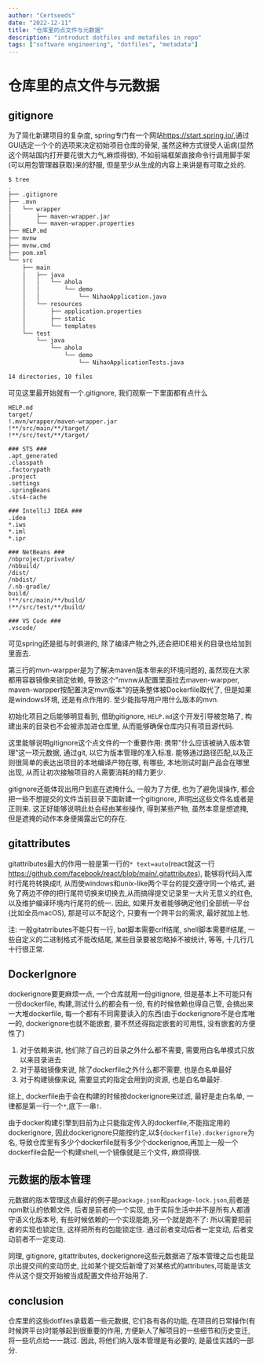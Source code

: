 ```yaml
---
author: "Certseeds"
date: "2022-12-11"
title: "仓库里的点文件与元数据"
description: "introduct dotfiles and metafiles in repo"
tags: ["software engineering", "dotfiles", "metadata"]
---
```


# 仓库里的点文件与元数据

## gitignore

为了简化新建项目的复杂度, spring专门有一个网站<https://start.spring.io/>,通过GUI选定一个个的选项来决定初始项目仓库的骨架, 虽然这种方式很受人诟病(显然这个网站国内打开要花很大力气,麻烦得很), 不如前端框架直接命令行调用脚手架(可以用包管理器获取)来的舒服, 但是至少从生成的内容上来讲是有可取之处的.

``` bash
$ tree
.
├── .gitignore
├── .mvn
│   └── wrapper
│       ├── maven-wrapper.jar
│       └── maven-wrapper.properties
├── HELP.md
├── mvnw
├── mvnw.cmd
├── pom.xml
└── src
    ├── main
    │   ├── java
    │   │   └── ahola
    │   │       └── demo
    │   │           └── NihaoApplication.java
    │   └── resources
    │       ├── application.properties
    │       ├── static
    │       └── templates
    └── test
        └── java
            └── ahola
                └── demo
                    └── NihaoApplicationTests.java

14 directories, 10 files
```

可见这里最开始就有一个.gitignore, 我们观察一下里面都有点什么

``` log
HELP.md
target/
!.mvn/wrapper/maven-wrapper.jar
!**/src/main/**/target/
!**/src/test/**/target/

### STS ###
.apt_generated
.classpath
.factorypath
.project
.settings
.springBeans
.sts4-cache

### IntelliJ IDEA ###
.idea
*.iws
*.iml
*.ipr

### NetBeans ###
/nbproject/private/
/nbbuild/
/dist/
/nbdist/
/.nb-gradle/
build/
!**/src/main/**/build/
!**/src/test/**/build/

### VS Code ###
.vscode/
```

可见spring还是挺与时俱进的, 除了编译产物之外,还会把IDE相关的目录也给加到里面去.

第三行的mvn-warpper是为了解决maven版本带来的环境问题的, 虽然现在大家都用容器镜像来锁定依赖, 导致这个"mvnw从配置里面拉去maven-warpper, maven-warpper按配置决定mvn版本"的链条整体被Dockerfile取代了, 但是如果是windows环境, 还是有点作用的. 至少能指导用户用什么版本的mvn.

初始化项目之后能够明显看到, 借助gitignore, `HELP.md`这个开发引导被忽略了, 构建出来的目录也不会被添加进仓库里, 从而能够确保仓库内只有项目源代码.

这里能够说明gitignore这个点文件的一个重要作用: 携带"什么应该被纳入版本管理"这一项元数据, 通过git, 以它为版本管理的准入标准. 能够通过路径匹配,以及正则很简单的表达出项目的本地编译产物在哪, 有哪些, 本地测试时副产品会在哪里出现, 从而让初次接触项目的人需要消耗的精力更少.

gitignore还能体现出用户到底在遮掩什么, 一般为了方便, 也为了避免误操作, 都会把一些不想提交的文件当前目录下面新建一个gitignore, 声明出这些文件名或者是正则来. 这正好能够说明此处会经由某些操作, 得到某些产物, 虽然本意是想遮掩, 但是遮掩的动作本身便揭露出它的存在.

## gitattributes

gitattributes最大的作用一般是第一行的`* text=auto`(react就这一行<https://github.com/facebook/react/blob/main/.gitattributes>), 能够将代码入库时行尾符转换成lf, 从而使windows和unix-like两个平台的提交遵守同一个格式, 避免了两边不停的把行尾符切换来切换去,从而搞得提交记录里一大片无意义的红色, 以及维护编译环境内行尾符的统一. 因此, 如果开发者能够确定他们全部统一平台(比如全员macOS), 那是可以不配这个, 只要有一个跨平台的需求, 最好就加上他.

注: 一般gitatrributes不能只有一行, bat脚本需要crlf结尾, shell脚本需要lf结尾, 一些自定义的二进制格式不能改结尾, 某些目录要被忽略掉不被统计, 等等, 十几行几十行很正常.

## DockerIgnore

dockerignore要更麻烦一点, 一个仓库就用一份gitignore, 但是基本上不可能只有一份dockerfile, 构建,测试什么的都会有一份, 有的时候依赖也得自己管, 会搞出来一大堆dockerfile, 每一个都有不同需要读入的东西(由于dockerignore不是仓库唯一的, dockerignore也就不能嵌套, 要不然还得指定嵌套的可用性, 没有嵌套的方便性了)

1. 对于依赖来讲, 他们除了自己的目录之外什么都不需要, 需要用白名单模式只放以来目录进去
2. 对于基础镜像来说, 除了dockerfile之外什么都不需要, 也是白名单最好
3. 对于构建镜像来说, 需要显式的指定会用到的资源, 也是白名单最好.

综上, dockerfile由于会在构建的时候按dockerignore来过滤, 最好是走白名单, 一律都是第一行一个`*`,底下一串`!`.

由于docker构建引擎到目前为止只能指定传入的dockerfile,不能指定用的dockerignore, 因此dockerignore只能按约定,以$`{dockerfile}.dockerignore`为名, 导致仓库里有多少个dockerfile就有多少个dockerignoe,再加上一般一个dockerfile会配一个构建shell,一个镜像就是三个文件, 麻烦得很.

## 元数据的版本管理

元数据的版本管理这点最好的例子是`package.json`和`package-lock.json`,前者是npm默认的依赖文件, 后者是前者的一个实现, 由于实际生活中并不是所有人都遵守语义化版本号, 有些时候依赖的一个实现能跑,另一个就是跑不了: 所以需要把前者的实现也锁定住, 这样把所有的包能锁定住. 通过前者变动后者一定变动, 后者变动前者不一定变动.

同理, gitignore, gitattributes, dockerignore这些元数据进了版本管理之后也能显示出提交间的变动历史, 比如某个提交后新增了对某格式的attributes,可能是该文件从这个提交开始被当成配置文件给开始用了.

## conclusion

仓库里的这些dotfiles承载着一些元数据, 它们各有各的功能, 在项目的日常操作(有时候跨平台)时能够起到很重要的作用, 方便新人了解项目的一些细节和历史变迁, 将一些坑点给一一跳过. 因此, 将他们纳入版本管理是有必要的, 是最佳实践的一部分.